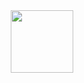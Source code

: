 <!--
**Mbujali/Mbujali** is a ✨ _special_ ✨ repository because its `README.md` (this file) appears on your GitHub profile.

Here are some ideas to get you started:

- 🔭 I’m currently working on ...
- 🌱 I’m currently learning ...
- 👯 I’m looking to collaborate on ...
- 🤔 I’m looking for help with ...
- 💬 Ask me about ...
- 📫 How to reach me: ...
- 😄 Pronouns: ...
- ⚡ Fun fact: ...
-->
<div id="header" align="center">
  <img src="https:[//media.giphy.com/media/M9gbBd9nbDrOTu1Mqx/giphy.gif](https://giphy.com/gifs/devrock-code-edr-escueladevrock-du3J3cXyzhj75IOgvA)https://giphy.com/gifs/devrock-code-edr-escueladevrock-du3J3cXyzhj75IOgvA" width="100"/>
</div>

